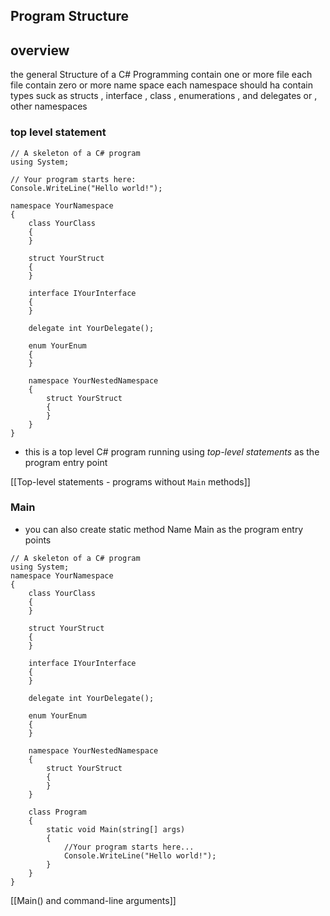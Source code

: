 ## Program Structure
## overview  
the general  Structure of a  C# Programming  contain one or more file each file contain  zero or more name space each namespace should ha contain types suck as structs , interface , class , enumerations , and delegates or , other namespaces 
### top level statement  
```
// A skeleton of a C# program
using System;

// Your program starts here:
Console.WriteLine("Hello world!");

namespace YourNamespace
{
    class YourClass
    {
    }

    struct YourStruct
    {
    }

    interface IYourInterface
    {
    }

    delegate int YourDelegate();

    enum YourEnum
    {
    }

    namespace YourNestedNamespace
    {
        struct YourStruct
        {
        }
    }
}
```
- this is a top level C# program running using _top-level statements_ as the program entry point  

[[Top-level statements - programs without `Main` methods]]
### Main 
- you can also create static method Name Main as the program entry points  
```
// A skeleton of a C# program
using System;
namespace YourNamespace
{
    class YourClass
    {
    }

    struct YourStruct
    {
    }

    interface IYourInterface
    {
    }

    delegate int YourDelegate();

    enum YourEnum
    {
    }

    namespace YourNestedNamespace
    {
        struct YourStruct
        {
        }
    }

    class Program
    {
        static void Main(string[] args)
        {
            //Your program starts here...
            Console.WriteLine("Hello world!");
        }
    }
}
```
[[Main() and command-line arguments]]
